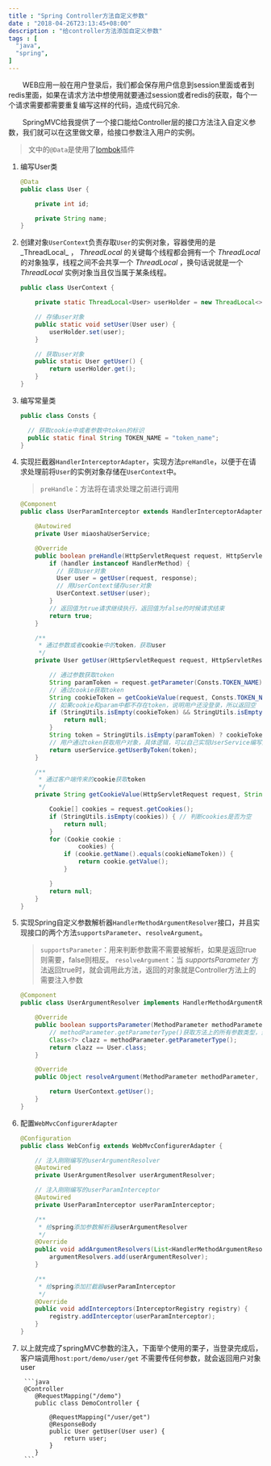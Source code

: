```yaml
---
title : "Spring Controller方法自定义参数"
date : "2018-04-26T23:13:45+08:00"
description : "给controller方法添加自定义参数"
tags : [
  "java",
  "spring",
]
---
```

&emsp;&emsp;WEB应用一般在用户登录后，我们都会保存用户信息到session里面或者到redis里面，如果在请求方法中想使用就要通过session或者redis的获取，每个一个请求需要都需要重复编写这样的代码，造成代码冗余.

&emsp;&emsp;SpringMVC给我提供了一个接口能给Controller层的接口方法注入自定义参数，我们就可以在这里做文章，给接口参数注入用户的实例。

> 文中的`@Data`是使用了[lombok](https://www.projectlombok.org/)插件

1. 编写User类

    ```java
    @Data
    public class User {

        private int id;

        private String name;
    }
    ```

2. 创建对象`UserContext`负责存取`User`的实例对象，容器使用的是_ThreadLocal_ ， _ThreadLocal_ 的关键每个线程都会拥有一个 _ThreadLocal_ 的对象独享，线程之间不会共享一个 _ThreadLocal_ ，换句话说就是一个 _ThreadLocal_ 实例对象当且仅当属于某条线程。

    ```java
    public class UserContext {

        private static ThreadLocal<User> userHolder = new ThreadLocal<>();

        // 存储user对象
        public static void setUser(User user) {
            userHolder.set(user);
        }

        // 获取user对象
        public static User getUser() {
            return userHolder.get();
        }
    }
    ```

3. 编写常量类

    ```java
    public class Consts {

      // 获取cookie中或者参数中token的标识
      public static final String TOKEN_NAME = "token_name";
    }
    ```

4. 实现拦截器`HandlerInterceptorAdapter`，实现方法`preHandle`，以便于在请求处理前将`User`的实例对象存储在`UserContext`中。

    > `preHandle`：方法将在请求处理之前进行调用

    ```java
    @Component
    public class UserParamInterceptor extends HandlerInterceptorAdapter{

        @Autowired
        private User miaoshaUserService;

        @Override
        public boolean preHandle(HttpServletRequest request, HttpServletResponse response, Object handler) throws Exception {
            if (handler instanceof HandlerMethod) {
              // 获取user对象
              User user = getUser(request, response);
              // 用UserContext储存user对象
              UserContext.setUser(user);
            }
            // 返回值为true请求继续执行，返回值为false的时候请求结束
            return true;
        }

        /**
         * 通过参数或者cookie中的token，获取user
         */
        private User getUser(HttpServletRequest request, HttpServletResponse response) {

            // 通过参数获取token
            String paramToken = request.getParameter(Consts.TOKEN_NAME);
            // 通过cookie获取token
            String cookieToken = getCookieValue(request, Consts.TOKEN_NAME);
            // 如果cookie和param中都不存在token，说明用户还没登录，所以返回空
            if (StringUtils.isEmpty(cookieToken) && StringUtils.isEmpty(paramToken)) {
                return null;
            }
            String token = StringUtils.isEmpty(paramToken) ? cookieToken : paramToken;
            // 用户通过token获取用户对象，具体逻辑，可以自己实现UserService编写逻辑，一般是通过session或者redis获取，这取决于你在登录的时候user对象存在哪里
            return userService.getUserByToken(token);
        }

        /**
         * 通过客户端传来的cookie获取token
         */
        private String getCookieValue(HttpServletRequest request, String cookieNameToken) {

            Cookie[] cookies = request.getCookies();
            if (StringUtils.isEmpty(cookies)) { // 判断cookies是否为空
                return null;
            }
            for (Cookie cookie :
                    cookies) {
                if (cookie.getName().equals(cookieNameToken)) {
                    return cookie.getValue();
                }

            }
            return null;
        }
    }
    ```

5. 实现Spring自定义参数解析器`HandlerMethodArgumentResolver`接口，并且实现接口的两个方法`supportsParameter`、`resolveArgument`。

    > `supportsParameter`：用来判断参数需不需要被解析，如果是返回true则需要，false则相反。
    >  `resolveArgument`：当 _supportsParameter_ 方法返回true时，就会调用此方法，返回的对象就是Controller方法上的需要注入参数

    ```java
    @Component
    public class UserArgumentResolver implements HandlerMethodArgumentResolver {

        @Override
        public boolean supportsParameter(MethodParameter methodParameter) {
            // methodParameter.getParameterType()获取方法上的所有参数类型，当参数类型等于User对象的时候返回true，以调用resolveArgument
            Class<?> clazz = methodParameter.getParameterType();
            return clazz == User.class;
        }

        @Override
        public Object resolveArgument(MethodParameter methodParameter, ModelAndViewContainer modelAndViewContainer, NativeWebRequest nativeWebRequest, WebDataBinderFactory webDataBinderFactory) throws Exception {

            return UserContext.getUser();
        }
    }
    ```

6. 配置`WebMvcConfigurerAdapter`

    ```java
    @Configuration
    public class WebConfig extends WebMvcConfigurerAdapter {

        // 注入刚刚编写的userArgumentResolver
        @Autowired
        private UserArgumentResolver userArgumentResolver;

        // 注入刚刚编写的userParamInterceptor
        @Autowired
        private UserParamInterceptor userParamInterceptor;

        /**
         * 给spring添加参数解析器userArgumentResolver
         */
        @Override
        public void addArgumentResolvers(List<HandlerMethodArgumentResolver> argumentResolvers) {
            argumentResolvers.add(userArgumentResolver);
        }

        /**
         * 给spring添加拦截器userParamInterceptor
         */
        @Override
        public void addInterceptors(InterceptorRegistry registry) {
            registry.addInterceptor(userParamInterceptor);
        }
    }
    ```

7. 以上就完成了springMVC参数的注入，下面举个使用的栗子，当登录完成后，客户端调用`host:port/demo/user/get`
    不需要传任何参数，就会返回用户对象user

        ```java
        @Controller
           @RequestMapping("/demo")
           public class DemoController {

               @RequestMapping("/user/get")
               @ResponseBody
               public User getUser(User user) {
                   return user;
               }
           }
        ```
